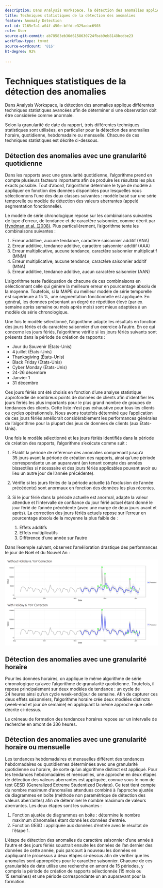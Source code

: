 ```yaml
---
description: Dans Analysis Workspace, la détection des anomalies applique différentes techniques statistiques avancées afin de déterminer si une observation doit être considérée comme anormale.
title: Techniques statistiques de la détection des anomalies
feature: Anomaly Detection
exl-id: 7165e7a1-a04f-450e-bffd-e329adac6903
role: User
source-git-commit: ab78583eb36d6158630724fbab9eb8148bcdbe23
workflow-type: tm+mt
source-wordcount: '816'
ht-degree: 92%

---
```


# Techniques statistiques de la détection des anomalies

Dans Analysis Workspace, la détection des anomalies applique différentes techniques statistiques avancées afin de déterminer si une observation doit être considérée comme anormale.

Selon la granularité de date du rapport, trois différentes techniques statistiques sont utilisées, en particulier pour la détection des anomalies horaire, quotidienne, hebdomadaire ou mensuelle. Chacune de ces techniques statistiques est décrite ci-dessous.

## Détection des anomalies avec une granularité quotidienne

Dans les rapports avec une granularité quotidienne, l’algorithme prend en compte plusieurs facteurs importants afin de produire les résultats les plus exacts possible. Tout d’abord, l’algorithme détermine le type de modèle à appliquer en fonction des données disponibles pour lesquelles nous sélectionnons l’une des deux classes suivantes : modèle basé sur une série temporelle ou modèle de détection des valeurs aberrantes (appelé segmentation fonctionnelle).

Le modèle de série chronologique repose sur les combinaisons suivantes de type d’erreur, de tendance et de caractère saisonnier, comme décrit par [Hyndman et al. (2008)](https://www.springer.com/us/book/9783540719168). Plus particulièrement, l’algorithme tente les combinaisons suivantes :

1. Erreur additive, aucune tendance, caractère saisonnier additif (ANA)
1. Erreur additive, tendance additive, caractère saisonnier additif (AAA)
1. Erreur multiplicative, aucune tendance, caractère saisonnier multiplicatif (MNM)
1. Erreur multiplicative, aucune tendance, caractère saisonnier additif (MNA)
1. Erreur additive, tendance additive, aucun caractère saisonnier (AAN)

L’algorithme teste l’adéquation de chacune de ces combinaisons en sélectionnant celle qui génère la meilleure erreur en pourcentage absolu de la moyenne. Toutefois, si la MAPE du meilleur modèle de série temporelle est supérieure à 15 %, une segmentation fonctionnelle est appliquée. En général, les données présentant un degré de répétition élevé (par ex. semaine après semaine ou mois après mois) sont mieux adaptées à un modèle de série chronologique.

Une fois le modèle sélectionné, l’algorithme adapte les résultats en fonction des jours fériés et du caractère saisonnier d’un exercice à l’autre. En ce qui concerne les jours fériés, l’algorithme vérifie si les jours fériés suivants sont présents dans la période de création de rapports :

* Jour du Souvenir (États-Unis)
* 4 juillet (États-Unis)
* Thanksgiving (États-Unis)
* Black Friday (États-Unis)
* Cyber Monday (États-Unis)
* 24-26 décembre
* Janvier 1
* 31 décembre

Ces jours fériés ont été choisis en fonction d’une analyse statistique approfondie de nombreux points de données de clients afin d’identifier les jours fériés les plus importants pour le plus grand nombre de groupes de tendances des clients. Cette liste n’est pas exhaustive pour tous les clients ou cycles opérationnels. Nous avons toutefois déterminé que l’application de ces jours fériés améliorait considérablement les performances générales de l’algorithme pour la plupart des jeux de données de clients (aux États-Unis).

Une fois le modèle sélectionné et les jours fériés identifiés dans la période de création des rapports, l’algorithme s’exécute comme suit :

1. Établit la période de référence des anomalies comprenant jusqu’à 35 jours avant la période de création des rapports, ainsi qu’une période correspondante un an auparavant (en tenant compte des années bissextiles si nécessaire et des jours fériés applicables pouvant avoir eu lieu un autre jour de l’année précédente).
1. Vérifie si les jours fériés de la période actuelle (à l’exclusion de l’année précédente) sont anormaux en fonction des données les plus récentes.
1. Si le jour férié dans la période actuelle est anormal, adapte la valeur attendue et l’intervalle de confiance du jour férié actuel étant donné le jour férié de l’année précédente (avec une marge de deux jours avant et après). La correction des jours fériés actuels repose sur l’erreur en pourcentage absolu de la moyenne la plus faible de :

   1. Effets additifs
   1. Effets multiplicatifs
   1. Différence d’une année sur l’autre

Dans l’exemple suivant, observez l’amélioration drastique des performances le jour de Noël et du Nouvel An :

![Graphiques en deux lignes présentant les changements de performances avec et sans les performances des vacances.](assets/anomaly_statistics.png)

## Détection des anomalies avec une granularité horaire

Pour les données horaires, on applique le même algorithme de série chronologique qu’avec l’algorithme de granularité quotidienne. Toutefois, il repose principalement sur deux modèles de tendance : un cycle de 24 heures ainsi qu’un cycle week-end/jour de semaine. Afin de capturer ces deux effets saisonniers, l’algorithme horaire crée deux modèles distincts (week-end et jour de semaine) en appliquant la même approche que celle décrite ci-dessus.

Le créneau de formation des tendances horaires repose sur un intervalle de recherche en amont de 336 heures.

## Détection des anomalies avec une granularité horaire ou mensuelle

Les tendances hebdomadaires et mensuelles diffèrent des tendances hebdomadaires ou quotidiennes déterminées avec une granularité quotidienne ou horaire, de sorte qu’un algorithme distinct est appliqué. Pour les tendances hebdomadaires et mensuelles, une approche en deux étapes de détection des valeurs aberrantes est appliquée, connue sous le nom de test GESD (Generalized Extreme Studentized Deviate). Ce test tient compte du nombre maximum d’anomalies attendues combiné à l’approche ajustée de diagrammes en boîte (méthode non paramétrique de détection des valeurs aberrantes) afin de déterminer le nombre maximum de valeurs aberrantes. Les deux étapes sont les suivantes :

1. Fonction ajustée de diagrammes en boîte : détermine le nombre maximum d’anomalies étant donné les données d’entrée.
1. Fonction GESD : appliquée aux données d’entrée avec le résultat de l’étape 1.

L’étape de détection des anomalies du caractère saisonnier d’une année à l’autre et des jours fériés soustrait ensuite les données de l’an dernier des données de cette année, puis parcourt à nouveau les données en appliquant le processus à deux étapes ci-dessus afin de vérifier que les anomalies sont appropriées pour le caractère saisonnier. Chacune de ces granularités de date utilise une recherche en amont de 15 périodes, y compris la période de création de rapports sélectionnée (15 mois ou 15 semaines) et une période correspondante un an auparavant pour la formation.

